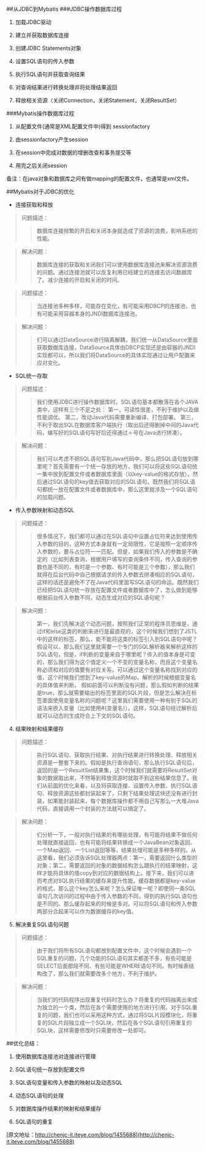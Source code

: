 ##从JDBC到Mybatis
###JDBC操作数据库过程
1. 加载JDBC驱动

2. 建立并获取数据库连接

3. 创建JDBC Statements对象

4. 设置SQL语句的传入参数

5. 执行SQL语句并获取查询结果

6. 对查询结果进行转换处理并将处理结果返回

7. 释放相关资源（关闭Connection，关闭Statement，关闭ResultSet）

###Mybatis操作数据库过程
1. 从配置文件(通常是XML配置文件中)得到 sessionfactory

2. 由sessionfactory产生session

3. 在session中完成对数据的增删改查和事务提交等

4. 用完之后关闭session

备注：在java对象和数据库之间有做mapping的配置文件，也通常是xml文件。

##Mybatis对于JDBC的优化
* 连接获取和释放

>问题描述：
>>数据库连接频繁的开启和关闭本身就造成了资源的浪费，影响系统的性能。

>解决问题：
>>数据库连接的获取和关闭我们可以使用数据库连接池来解决资源浪费的问题。通过连接池就可以反复利用已经建立的连接去访问数据库了。减少连接的开启和关闭的时间。
 
>问题描述：
>>当连接池多种多样，可能存在变化，有可能采用DBCP的连接池，也有可能采用容器本身的JNDI数据库连接池。
 
>解决问题：
>>们可以通过DataSource进行隔离解耦，我们统一从DataSource里面获取数据库连接，DataSource具体由DBCP实现还是由容器的JNDI实现都可以，所以我们将DataSource的具体实现通过让用户配置来应对变化。

* SQL统一存取

>问题描述：
>>我们使用JDBC进行操作数据库时，SQL语句基本都散落在各个JAVA类中，这样有三个不足之处：
第一，可读性很差，不利于维护以及做性能调优。
第二，改动Java代码需要重新编译、打包部署。
第三，不利于取出SQL在数据库客户端执行（取出后还得删掉中间的Java代码，编写好的SQL语句写好后还得通过＋号在Java进行拼凑）。
 
>解决问题：
>>我们可以考虑不把SQL语句写到Java代码中，那么把SQL语句放到哪里呢？首先需要有一个统一存放的地方，我们可以将这些SQL语句统一集中放到配置文件或者数据库里面（以key-value的格式存放）。然后通过SQL语句的key值去获取对应的SQL语句。既然我们将SQL语句都统一放在配置文件或者数据库中，那么这里就涉及一个SQL语句的加载问题。


* 传入参数映射和动态SQL
 
>问题描述：
>>很多情况下，我们都可以通过在SQL语句中设置占位符来达到使用传入参数的目的，这种方式本身就有一定局限性，它是按照一定顺序传入参数的，要与占位符一一匹配。但是，如果我们传入的参数是不确定的（比如列表查询，根据用户填写的查询条件不同，传入查询的参数也是不同的，有时是一个参数、有时可能是三个参数），那么我们就得在后台代码中自己根据请求的传入参数去拼凑相应的SQL语句，这样的话还是避免不了在Java代码里面写SQL语句的命运。既然我们已经把SQL语句统一存放在配置文件或者数据库中了，怎么做到能够根据前台传入参数不同，动态生成对应的SQL语句呢？
 
>解决问题：
>>第一，我们先解决这个动态问题，按照我们正常的程序员思维是，通过if和else这类的判断来进行是最直观的，这个时候我们想到了JSTL中的<if test=””></if>这样的标签，那么，能不能将这类的标签引入到SQL语句中呢？假设可以，那么我们这里就需要一个专门的SQL解析器来解析这样的SQL语句，但是，if判断的变量来自于哪里呢？传入的值本身是可变的，那么我们得为这个值定义一个不变的变量名称，而且这个变量名称必须和对应的值要有对应关系，可以通过这个变量名称找到对应的值，这个时候我们想到了key-value的Map。解析的时候根据变量名的具体值来判断。
假如前面可以判断没有问题，那么假如判断的结果是true，那么就需要输出的标签里面的SQL片段，但是怎么解决在标签里面使用变量名称的问题呢？这里我们需要使用一种有别于SQL的语法来嵌入变量（比如使用#{变量名}）。这样，SQL语句经过解析后就可以动态的生成符合上下文的SQL语句。
 
4. 结果映射和结果缓存
 
>问题描述：
>>执行SQL语句、获取执行结果、对执行结果进行转换处理、释放相关资源是一整套下来的。假如是执行查询语句，那么执行SQL语句后，返回的是一个ResultSet结果集，这个时候我们就需要将ResultSet对象的数据取出来，不然等到释放资源时就取不到这些结果信息了。我们从前面的优化来看，以及将获取连接、设置传入参数、执行SQL语句、释放资源这些都封装起来了，只剩下结果处理这块还没有进行封装，如果能封装起来，每个数据库操作都不用自己写那么一大堆Java代码，直接调用一个封装的方法就可以搞定了。
 
>解决问题：
>>们分析一下，一般对执行结果的有哪些处理，有可能将结果不做任何处理就直接返回，也有可能将结果转换成一个JavaBean对象返回、一个Map返回、一个List返回等等，结果处理可能是多种多样的。从这里看，我们必须告诉SQL处理器两点：第一，需要返回什么类型的对象；第二，需要返回的对象的数据结构怎么跟执行的结果映射，这样才能将具体的值copy到对应的数据结构上。接下来，我们可以进而考虑对SQL执行结果的缓存来提升性能。缓存数据都是key-value的格式，那么这个key怎么来呢？怎么保证唯一呢？即使同一条SQL语句几次访问的过程中由于传入参数的不同，得到的执行SQL语句也是不同的。那么缓存起来的时候是多对。可以将SQL语句和传入参数两部分合起来可以作为数据缓存的key值。

 
5. 解决重复SQL语句问题

>问题描述：
>>由于我们将所有SQL语句都放到配置文件中，这个时候会遇到一个SQL重复的问题，几个功能的SQL语句其实都差不多，有些可能是SELECT后面那段不同、有些可能是WHERE语句不同。有时候表结构改了，那么我们就需要改多个地方，不利于维护。
 
>解决问题：
>>当我们的代码程序出现重复代码时怎么办？将重复的代码抽离出来成为独立的一个类，然后在各个需要使用的地方进行引用。对于SQL重复的问题，我们也可以采用这种方式，通过将SQL片段模块化，将重复的SQL片段独立成一个SQL块，然后在各个SQL语句引用重复的SQL块，这样需要修改时只需要修改一处即可。
 
 
##优化总结：
1. 使用数据库连接池对连接进行管理

2. SQL语句统一存放到配置文件

3. SQL语句变量和传入参数的映射以及动态SQL

4. 动态SQL语句的处理

5. 对数据库操作结果的映射和结果缓存

6. SQL语句的重复

[原文地址：http://chenjc-it.iteye.com/blog/1455688](http://chenjc-it.iteye.com/blog/1455688)
